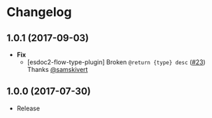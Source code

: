 # Changelog

## 1.0.1 (2017-09-03)
- **Fix**
  - [esdoc2-flow-type-plugin] Broken `@return {type} desc` ([#23](https://github.com/esdoc2/esdoc2-plugins/pull/23)) Thanks [@samskivert](https://github.com/samskivert)

## 1.0.0 (2017-07-30)
- Release
